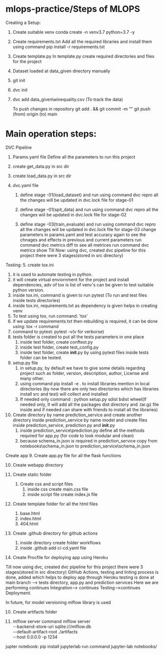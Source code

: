 # mlops-practice/Steps of MLOPS

Creating a Setup:
1. Create suitable venv
conda create -n venv3.7 python=3.7 -y

2. Create requirements.txt
Add all the required libraries and install them using command
pip install -r requirements.txt

3. Create template.py
In template.py create required directories and files for the project

4. Dataset loaded at data_given directory manually

5. git init

6. dvc init

7. dvc add data_given\winequality.csv (To track the data)

   To push changes in repository 
   git add . && git commit -m "<message>"
   git push (from) origin (to) main

# Main operation steps:
DVC Pipeline
1. Params.yaml file
Define all the parameters to run this project

2. create get_data.py in src dir

3. create load_data.py in src dir

4. dvc.yaml file
   1. define stage -01(load_dataset) and run using command dvc repro
      all the changes will be updated in dvc.lock file for stage-01

   2. define stage -01(spit_data) and run using command dvc repro
      all the changes wiil be updated in dvc.lock file for stage-02
   
   3. define stage -03(train_evaluate) and run using command dvc repro
      all the changes wiil be updated in dvc.lock file for stage-03
      change parameters in params.yaml and test accuracy again
      to see the chnages and effects in previous and current parameters 
      run command dvc metrics diff
      to see all metrices 
      run command dvc metrics show
Till Now: using dvc, created dvc pipeline for this project there were 3 stages(stored in src directory)

Testing:
5. create tox.ini
   1. it is used to automate testing in python.
   2. it will create virtual enviornment for the project and install dependencies,
      adv of tox is list of venv's can be given to test suitable python version.
   3. inside tox.ini, command is given to run pytest (To run and test 
      files inside tests directories)
   4. inside tox.ini, requirements.txt as dependency is given helps in creating venv
   5. To test using tox, run command: 'tox'
   6. if we update requirements.txt then rebuilding is required, it can be done using: tox -r command
   7. command to pytest:  pytest -v(v for verborse)
6. tests folder is created to put all the tests parameters in one place
   1. inside test folder, create conftest.py
   2. inside test folder, create test_config.py
   3. inside test folder, create __init__.py
   by using pytest files inside tests folder can be tested.
7. setup.py file
   1. in setup.py, by default we have to give some details regarding project such as 
      folder, version, description, author, License and many other.
   2. using command pip install -e . to install libraries mention in local directories 
      (by now there are  only two directories which has libraries install src and test) 
      will collect and installed
   3. If needed only 
      command : python setup.py sdist bdist wheel(If needed only, It will add all the packages dist directory and .tar.gz file inside and if needed can share with friends to install all the libraries)
8. Create directory by name prediction_service and create another directory inside prediction_service
   by name model and create files inside prediction_service, prediction.py and __init__.py 
      1. inside prediction_service\prediction.py define all the methods required for app.py
         (for code to look modular and clean)
      2. because schema_in.json is required in prediction_service copy from notebooks\schema_in.json
         to prediction_service\schema_in.json
      
Create app
9. Create app.py file for all the flask functions

10. Create webapp directory 
   1. Create static folder
      1. Create css and script files
         1. inside css create main.css file
         2. inside script file create index.js file
   2. Create template folder for all the html files
      1. base.html
      2. index.html
      3. 404.html

9. Create .github directory for github actions
   1. inside directory create folder workflows
   2. inside .github add ci-cd.yaml file


9. Create Procfile for deploying app using Heroku

Till now using dvc, created dvc pipeline for this project there were 3 stages(stored in src directory)
GitHub Actions, testing and linting process is done, added which helps to deploy app through Heroku
testing is done at main branch --> tests directory, app.py and prediction services
Here we are performing continues Integration--> continues Testing-->continues Deployment.

In future, for model versioning mlflow library is used

10. Create artifacts folder

11. mlflow server command
mlflow server \
   --backend-store-uri sqlite:///mlflow.db \
   --default-artifact-root ./artifacts \
   --host 0.0.0.0 -p 1234


jupter notebook:
pip install jupyterlab
run command jupyter-lab notebooks/